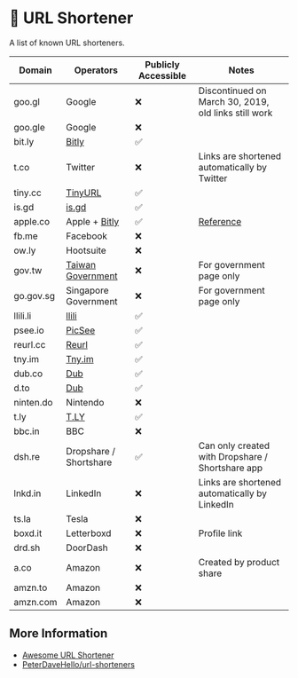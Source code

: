 # 🔗 URL Shortener

A list of known URL shorteners.

| Domain    | Operators                                | Publicly Accessible | Notes                                                       |
| --------- | ---------------------------------------- | ------------------- | ----------------------------------------------------------- |
| goo.gl    | Google                                   | ❌                  | Discontinued on March 30, 2019, old links still work        |
| goo.gle   | Google                                   | ❌                  |                                                             |
| bit.ly    | [Bitly](https://bitly.com/)              | ✅                  |                                                             |
| t.co      | Twitter                                  | ❌                  | Links are shortened automatically by Twitter                |
| tiny.cc   | [TinyURL](https://tinyurl.com/)          | ✅                  |                                                             |
| is.gd     | [is.gd](https://is.gd/)                  | ✅                  |                                                             |
| apple.co  | Apple + [Bitly](https://bitly.com/)      | ✅                  | [Reference](https://discussions.apple.com/thread/251319185) |
| fb.me     | Facebook                                 | ❌                  |                                                             |
| ow.ly     | Hootsuite                                | ❌                  |                                                             |
| gov.tw    | [Taiwan Government](https://url.gov.tw/) | ❌                  | For government page only                                    |
| go.gov.sg | Singapore Government                     | ❌                  | For government page only                                    |
| llili.li  | [llili](https://llili.li/)               | ✅                  |                                                             |
| psee.io   | [PicSee](https://picsee.io/)             | ✅                  |                                                             |
| reurl.cc  | [Reurl](https://reurl.cc/)               | ✅                  |                                                             |
| tny.im    | [Tny.im](https://tny.im/)                | ✅                  |                                                             |
| dub.co    | [Dub](https://dub.co/)                   | ✅                  |                                                             |
| d.to      | [Dub](https://dub.co/)                   | ✅                  |                                                             |
| ninten.do | Nintendo                                 | ❌                  |                                                             |
| t.ly      | [T.LY](https://t.ly/)                    | ✅                  |                                                             |
| bbc.in    | BBC                                      | ❌                  |                                                             |
| dsh.re    | Dropshare / Shortshare                   | ✅                  | Can only created with Dropshare / Shortshare app            |
| lnkd.in   | LinkedIn                                 | ❌                  | Links are shortened automatically by LinkedIn               |
| ts.la     | Tesla                                    | ❌                  |                                                             |
| boxd.it   | Letterboxd                               | ❌                  | Profile link                                                |
| drd.sh    | DoorDash                                 | ❌                  |                                                             |
| a.co      | Amazon                                   | ❌                  | Created by product share                                    |
| amzn.to   | Amazon                                   | ❌                  |                                                             |
| amzn.com  | Amazon                                   | ❌                  |                                                             |

## More Information

- [Awesome URL Shortener](https://github.com/738/awesome-url-shortener)
- [PeterDaveHello/url-shorteners](https://github.com/PeterDaveHello/url-shorteners)
